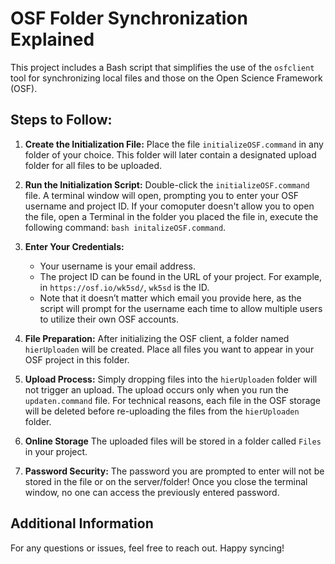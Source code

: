 # OSF Folder Synchronization Explained

This project includes a Bash script that simplifies the use of the `osfclient` tool for synchronizing local files and those on the Open Science Framework (OSF).

## Steps to Follow:

1. **Create the Initialization File:**
   Place the file `initializeOSF.command` in any folder of your choice. This folder will later contain a designated upload folder for all files to be uploaded.

3. **Run the Initialization Script:**
   Double-click the `initializeOSF.command` file. A terminal window will open, prompting you to enter your OSF username and project ID. If your comoputer doesn't allow you to open the file, open a Terminal in the folder you placed the file in, execute the following command: `bash initalizeOSF.command`.

4. **Enter Your Credentials:**
   - Your username is your email address.
   - The project ID can be found in the URL of your project. For example, in `https://osf.io/wk5sd/`, `wk5sd` is the ID. 
   - Note that it doesn’t matter which email you provide here, as the script will prompt for the username each time to allow multiple users to utilize their own OSF accounts.

5. **File Preparation:**
   After initializing the OSF client, a folder named `hierUploaden` will be created. Place all files you want to appear in your OSF project in this folder.

6. **Upload Process:**
   Simply dropping files into the `hierUploaden` folder will not trigger an upload. The upload occurs only when you run the `updaten.command` file. For technical reasons, each file in the OSF storage will be deleted before re-uploading the files from the `hierUploaden` folder.

7. **Online Storage**
   The uploaded files will be stored in a folder called `Files` in your project.

8. **Password Security:**
   The password you are prompted to enter will not be stored in the file or on the server/folder! Once you close the terminal window, no one can access the previously entered password.

## Additional Information

For any questions or issues, feel free to reach out. Happy syncing!
